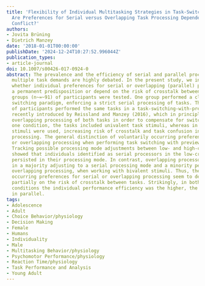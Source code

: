 ```yaml
---
title: 'Flexibility of Individual Multitasking Strategies in Task-Switching with Preview:
  Are Preferences for Serial versus Overlapping Task Processing Dependent on between-Task
  Conflict?'
authors:
- Jovita Brüning
- Dietrich Manzey
date: '2018-01-01T00:00:00'
publishDate: '2024-12-24T10:27:52.996044Z'
publication_types:
- article-journal
doi: 10.1007/s00426-017-0924-0
abstract: The prevalence and the efficiency of serial and parallel processing under
  multiple task demands are highly debated. In the present study, we investigated
  whether individual preferences for serial or overlapping (parallel) processing represent
  a permanent predisposition or depend on the risk of crosstalk between tasks. Two
  groups (n~=~91) of participants were tested. One group performed a classical task
  switching paradigm, enforcing a strict serial processing of tasks. The second group
  of participants performed the same tasks in a task-switching-with-preview paradigm,
  recently introduced by Reissland and Manzey (2016), which in principle allows for
  overlapping processing of both tasks in order to compensate for switch costs. In
  one condition, the tasks included univalent task stimuli, whereas in the other bivalent
  stimuli were used, increasing risk of crosstalk and task confusion in case of overlapping
  processing. The general distinction of voluntarily occurring preferences for serial
  or overlapping processing when performing task switching with preview could be confirmed.
  Tracking possible processing mode adjustments between low- and high-crosstalk conditions
  showed that individuals identified as serial processors in the low-crosstalk condition
  persisted in their processing mode. In contrast, overlapping processors split up
  in a majority adjusting to a serial processing mode and a minority persisting in
  overlapping processing, when working with bivalent stimuli. Thus, the voluntarily
  occurring preferences for serial or overlapping processing seem to depend at least
  partially on the risk of crosstalk between tasks. Strikingly, in both crosstalk
  conditions the individual performance efficiency was the higher, the more they processed
  in parallel.
tags:
- Adolescence
- Adult
- Choice Behavior/physiology
- Decision Making
- Female
- Humans
- Individuality
- Male
- Multitasking Behavior/physiology
- Psychomotor Performance/physiology
- Reaction Time/physiology
- Task Performance and Analysis
- Young Adult
---
```

